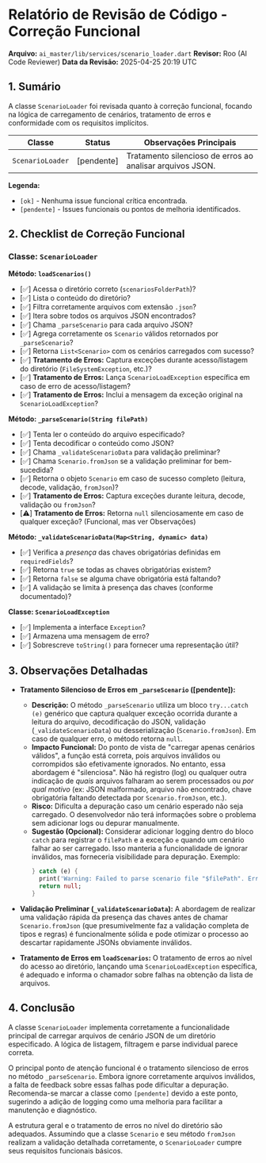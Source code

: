 # Relatório de Revisão de Código - Correção Funcional

**Arquivo:** `ai_master/lib/services/scenario_loader.dart`
**Revisor:** Roo (AI Code Reviewer)
**Data da Revisão:** 2025-04-25 20:19 UTC

## 1. Sumário

A classe `ScenarioLoader` foi revisada quanto à correção funcional, focando na lógica de carregamento de cenários, tratamento de erros e conformidade com os requisitos implícitos.

| Classe          | Status      | Observações Principais                                     |
| --------------- | ----------- | ---------------------------------------------------------- |
| `ScenarioLoader`| [pendente]  | Tratamento silencioso de erros ao analisar arquivos JSON. |

**Legenda:**
*   `[ok]` - Nenhuma issue funcional crítica encontrada.
*   `[pendente]` - Issues funcionais ou pontos de melhoria identificados.

## 2. Checklist de Correção Funcional

### Classe: `ScenarioLoader`

**Método: `loadScenarios()`**
*   [✅] Acessa o diretório correto (`scenariosFolderPath`)?
*   [✅] Lista o conteúdo do diretório?
*   [✅] Filtra corretamente arquivos com extensão `.json`?
*   [✅] Itera sobre todos os arquivos JSON encontrados?
*   [✅] Chama `_parseScenario` para cada arquivo JSON?
*   [✅] Agrega corretamente os `Scenario` válidos retornados por `_parseScenario`?
*   [✅] Retorna `List<Scenario>` com os cenários carregados com sucesso?
*   [✅] **Tratamento de Erros:** Captura exceções durante acesso/listagem do diretório (`FileSystemException`, etc.)?
*   [✅] **Tratamento de Erros:** Lança `ScenarioLoadException` específica em caso de erro de acesso/listagem?
*   [✅] **Tratamento de Erros:** Inclui a mensagem da exceção original na `ScenarioLoadException`?

**Método: `_parseScenario(String filePath)`**
*   [✅] Tenta ler o conteúdo do arquivo especificado?
*   [✅] Tenta decodificar o conteúdo como JSON?
*   [✅] Chama `_validateScenarioData` para validação preliminar?
*   [✅] Chama `Scenario.fromJson` se a validação preliminar for bem-sucedida?
*   [✅] Retorna o objeto `Scenario` em caso de sucesso completo (leitura, decode, validação, `fromJson`)?
*   [✅] **Tratamento de Erros:** Captura exceções durante leitura, decode, validação ou `fromJson`?
*   [⚠️] **Tratamento de Erros:** Retorna `null` silenciosamente em caso de qualquer exceção? (Funcional, mas ver Observações)

**Método: `_validateScenarioData(Map<String, dynamic> data)`**
*   [✅] Verifica a *presença* das chaves obrigatórias definidas em `requiredFields`?
*   [✅] Retorna `true` se todas as chaves obrigatórias existem?
*   [✅] Retorna `false` se alguma chave obrigatória está faltando?
*   [✅] A validação se limita à presença das chaves (conforme documentado)?

**Classe: `ScenarioLoadException`**
*   [✅] Implementa a interface `Exception`?
*   [✅] Armazena uma mensagem de erro?
*   [✅] Sobrescreve `toString()` para fornecer uma representação útil? 

## 3. Observações Detalhadas

*   **Tratamento Silencioso de Erros em `_parseScenario` ([pendente]):**
    *   **Descrição:** O método `_parseScenario` utiliza um bloco `try...catch (e)` genérico que captura qualquer exceção ocorrida durante a leitura do arquivo, decodificação do JSON, validação (`_validateScenarioData`) ou desserialização (`Scenario.fromJson`). Em caso de qualquer erro, o método retorna `null`.
    *   **Impacto Funcional:** Do ponto de vista de "carregar apenas cenários válidos", a função está correta, pois arquivos inválidos ou corrompidos são efetivamente ignorados. No entanto, essa abordagem é "silenciosa". Não há registro (log) ou qualquer outra indicação de *quais* arquivos falharam ao serem processados ou *por qual motivo* (ex: JSON malformado, arquivo não encontrado, chave obrigatória faltando detectada por `Scenario.fromJson`, etc.).
    *   **Risco:** Dificulta a depuração caso um cenário esperado não seja carregado. O desenvolvedor não terá informações sobre o problema sem adicionar logs ou depurar manualmente.
    *   **Sugestão (Opcional):** Considerar adicionar logging dentro do bloco `catch` para registrar o `filePath` e a exceção `e` quando um cenário falhar ao ser carregado. Isso manteria a funcionalidade de ignorar inválidos, mas forneceria visibilidade para depuração. Exemplo:
        ```dart
        } catch (e) {
          print('Warning: Failed to parse scenario file "$filePath". Error: $e'); // Ou usar um logger formal
          return null;
        }
        ```

*   **Validação Preliminar (`_validateScenarioData`):** A abordagem de realizar uma validação rápida da presença das chaves antes de chamar `Scenario.fromJson` (que presumivelmente faz a validação completa de tipos e regras) é funcionalmente sólida e pode otimizar o processo ao descartar rapidamente JSONs obviamente inválidos.

*   **Tratamento de Erros em `loadScenarios`:** O tratamento de erros ao nível do acesso ao diretório, lançando uma `ScenarioLoadException` específica, é adequado e informa o chamador sobre falhas na obtenção da lista de arquivos.

## 4. Conclusão

A classe `ScenarioLoader` implementa corretamente a funcionalidade principal de carregar arquivos de cenário JSON de um diretório especificado. A lógica de listagem, filtragem e parse individual parece correta.

O principal ponto de atenção funcional é o tratamento silencioso de erros no método `_parseScenario`. Embora ignore corretamente arquivos inválidos, a falta de feedback sobre essas falhas pode dificultar a depuração. Recomenda-se marcar a classe como `[pendente]` devido a este ponto, sugerindo a adição de logging como uma melhoria para facilitar a manutenção e diagnóstico.

A estrutura geral e o tratamento de erros no nível do diretório são adequados. Assumindo que a classe `Scenario` e seu método `fromJson` realizam a validação detalhada corretamente, o `ScenarioLoader` cumpre seus requisitos funcionais básicos.